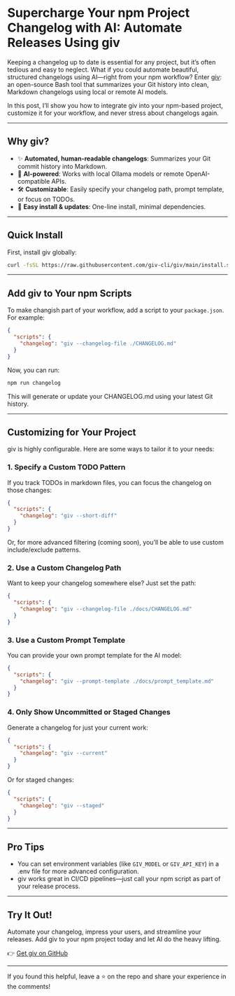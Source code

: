 # Supercharge Your npm Project Changelog with AI: Automate Releases Using giv

Keeping a changelog up to date is essential for any project, but it’s often tedious and easy to neglect. What if you could automate beautiful, structured changelogs using AI—right from your npm workflow? Enter [giv](https://github.com/giv-cli/giv): an open-source Bash tool that summarizes your Git history into clean, Markdown changelogs using local or remote AI models.

In this post, I’ll show you how to integrate giv into your npm-based project, customize it for your workflow, and never stress about changelogs again.

---

## Why giv?

- ✨ **Automated, human-readable changelogs**: Summarizes your Git commit history into Markdown.
- 🤖 **AI-powered**: Works with local Ollama models or remote OpenAI-compatible APIs.
- 🛠️ **Customizable**: Easily specify your changelog path, prompt template, or focus on TODOs.
- 🚀 **Easy install & updates**: One-line install, minimal dependencies.

---

## Quick Install

First, install giv globally:

```bash
curl -fsSL https://raw.githubusercontent.com/giv-cli/giv/main/install.sh | sh
```

---

## Add giv to Your npm Scripts

To make changish part of your workflow, add a script to your `package.json`. For example:

```json
{
  "scripts": {
    "changelog": "giv --changelog-file ./CHANGELOG.md"
  }
}
```

Now, you can run:

```bash
npm run changelog
```

This will generate or update your CHANGELOG.md using your latest Git history.

---

## Customizing for Your Project

giv is highly configurable. Here are some ways to tailor it to your needs:

### 1. Specify a Custom TODO Pattern

If you track TODOs in markdown files, you can focus the changelog on those changes:

```json
{
  "scripts": {
    "changelog": "giv --short-diff"
  }
}
```

Or, for more advanced filtering (coming soon), you’ll be able to use custom include/exclude patterns.

### 2. Use a Custom Changelog Path

Want to keep your changelog somewhere else? Just set the path:

```json
{
  "scripts": {
    "changelog": "giv --changelog-file ./docs/CHANGELOG.md"
  }
}
```

### 3. Use a Custom Prompt Template

You can provide your own prompt template for the AI model:

```json
{
  "scripts": {
    "changelog": "giv --prompt-template ./docs/prompt_template.md"
  }
}
```

### 4. Only Show Uncommitted or Staged Changes

Generate a changelog for just your current work:

```json
{
  "scripts": {
    "changelog": "giv --current"
  }
}
```

Or for staged changes:

```json
{
  "scripts": {
    "changelog": "giv --staged"
  }
}
```

---

## Pro Tips

- You can set environment variables (like `GIV_MODEL` or `GIV_API_KEY`) in a .env file for more advanced configuration.
- giv works great in CI/CD pipelines—just call your npm script as part of your release process.

---

## Try It Out!

Automate your changelog, impress your users, and streamline your releases. Add giv to your npm project today and let AI do the heavy lifting.

👉 [Get giv on GitHub](https://github.com/giv-cli/giv)

---

If you found this helpful, leave a ⭐️ on the repo and share your experience in the comments!


